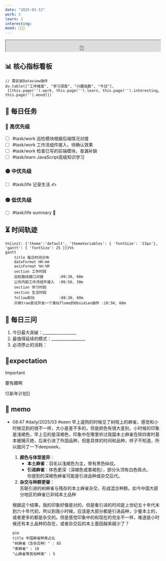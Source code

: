```yaml
---
date: "2025-03-12"
work: 3
learn: 1
interesting: 
mood: 🙂😄🤣
---
```

<div style=" width: 100%; height:40;overflow: hidden; "><iframe src="https://widget.pkmer.cn/free/miniTianqi?user=d8bc5ad7-89bd-45c7-9fe5-525a37000038&select-theme=tf&theme=%E7%BB%8F%E5%85%B8&input-text=%E9%83%91%E5%B7%9E&theme-color=%23A77777FF&select-icon=pear" allow="fullscreen" style=" height: 100%; width: 100%;"></iframe></div>

## 📊 核心指标看板 
```dataviewjs
// 需安装Dataview插件
dv.table(["工作强度", "学习深度", "兴趣指数", "今日"], 
 [[this.page('').work, this.page('').learn, this.page('').interesting, this.page('').mood]])
```

## 🎯 每日任务
### 🔴 高优先级
- [ ] #task/work 巡检模块根据后端情况对接
- [ ] #task/work 工作流组件接入，待确认效果
- [ ] #task/work 检查已写的前端模块，查漏补缺
- [ ] #task/learn JavaScript高级知识学习

### 🟡 中优先级
- [ ] #task/life 记录生活 ✍

### 🟢 低优先级
- [ ] #task/life summary 🚟

## ⏳ 时间轨迹
```mermaid
%%{init: {'theme':'default', 'themeVariables': { 'fontSize': '23px'}, 'gantt': { 'fontSize': 25 }}}%%
gantt
    title 每日时间分布
    dateFormat HH:mm
    axisFormat %H:%M
    section 工作时段
    巡检路线接口对接       :09:30, 60m
    公司内部工作流组件接入  :09:50, 30m
    section 学习时段
	section 生活时段
    follow和玩           :08:30, 60m
    只用trae尝试开发一个类似flomo的Obsidian插件 :10:50, 60m
```

## 📌 每日三问
1. 今日最大突破：_________________
2. 最值得延续的模式：_________________
3. 必须停止的消耗：

## 🚩expectation

> [!important]
> 要有趣啊

![[新年计划]]

## 📝 memo

- 08:47 
	#daily/2025/03 #seen 
	早上遛狗的时候见了树枝上的麻雀，感觉和小时候见到的很不一样，大小是差不多的，但是颜色有很大差别，小时候的印象是浅褐色，早上见的是深褐色，印象中在哪里听过我国本土麻雀在除四害时基本被捕灭绝，后来引进了外国品种，但是具体的时间和品种，样子不知道，所以就问了一下deepseek。
	1. **颜色与体型差异**：
	    - **本土麻雀**：羽毛以浅褐色为主，带有黑色纵纹。
	    - **引进麻雀**：体色更深（深褐色或栗褐色），部分头顶有白色斑点。  
	        你提到的深褐色麻雀可能是引进品种或杂交后代。
	2. **杂交与种群更替**：  
	    苏联引进的树麻雀与残存的本土麻雀杂交，形成混合种群。如今中国大部分地区的麻雀已非纯本土品种
	
	根据这个结果，我的印象好像是对的，但是看引进的时间是上世纪五十年代末到六十年代初，所以到我小时候，应该是大部分都是引进品种，少量本土的，或者更多的都是杂交的。但是感觉印象中的和现在的完全不一样，难道是小时候还有本土品种的存在，或者杂交后的本土基因越来越少了？
	
	```mermaid
	pie 
	title 中国麻雀种类占比 
	"树麻雀（含杂交种）" : 85 
	"家麻雀" : 10 
	"山麻雀等其他种类" : 5
	```
